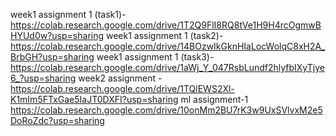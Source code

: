 week1 assignment 1 (task1)-https://colab.research.google.com/drive/1T2Q9FlI8RQ8tVe1H9H4rcOgmwBHYUd0w?usp=sharing
week1 assignment 1 (task2)-https://colab.research.google.com/drive/14BOzwIkGknHIaLocWolqC8xH2A_BrbGH?usp=sharing
week1 assignment 1 (task3)-https://colab.research.google.com/drive/1aWj_Y_047RsbLundf2hlyfbIXyTjye6_?usp=sharing
week2 assignment -https://colab.research.google.com/drive/1TQlEWS2Xl-K1mIm5FTxGae5IaJT0DXFI?usp=sharing
ml assignment-1 https://colab.research.google.com/drive/10onMm2BU7rK3w9UxSVlvxM2e5DoRoZdc?usp=sharing
